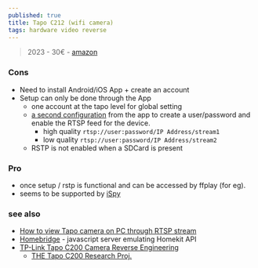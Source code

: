```yaml
---
published: true
title: Tapo C212 (wifi camera)
tags: hardware video reverse
---
```

> 2023 - 30€ - [amazon](https://www.amazon.fr/gp/product/B0CG9MBCYR/ref=ppx_yo_dt_b_asin_title_o00_s01?ie=UTF8&th=1)

### Cons
- Need to install Android/iOS App + create an account
- Setup can only be done through the App
	- one account at the tapo level for global setting
    - [a second configuration](https://www.tapo.com/en/faq/34/) from the app to create a user/password and enable the RTSP feed for the device.
    	- high quality `rtsp://user:password/IP Address/stream1`
    	- low  quality `rtsp://user:password/IP Address/stream2`
	- RSTP is not enabled when a SDCard is present
### Pro
- once setup / rstp is functional and can be accessed by ffplay (for eg).
- seems to be supported by [iSpy](https://github.com/ispysoftware/iSpy)

### see also
- [How to view Tapo camera on PC through RTSP stream](https://www.tapo.com/en/faq/34/)
- [Homebridge](https://github.com/homebridge/homebridge/wiki/Install-Homebridge-on-Debian-or-Ubuntu-Linux ) -  javascript server emulating Homekit API 
- [TP-Link Tapo C200 Camera Reverse Engineering](https://github.com/nervous-inhuman/tplink-tapo-c200-re)
	- [THE Tapo C200 Research Proj.](https://drmnsamoliu.github.io/shell.html)
